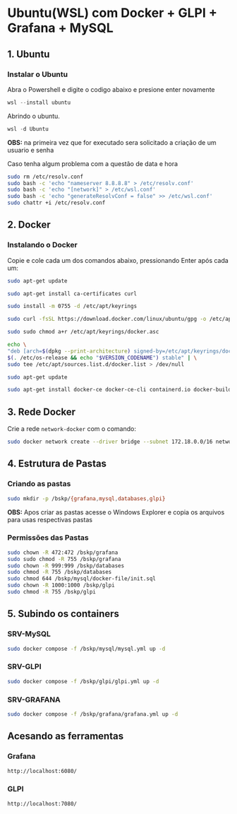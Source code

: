 # Ubuntu(WSL) com Docker + GLPI + Grafana + MySQL

## 1. Ubuntu

### Instalar o Ubuntu

Abra o Powershell e digite o codigo abaixo e presione enter novamente

```Powershell
wsl --install ubuntu 
```

Abrindo o ubuntu.

```Powershell
wsl -d Ubuntu
```

**OBS:** na primeira vez que for executado sera solicitado a criação de um usuario e senha

Caso tenha algum problema com a questão de data e hora

```bash
sudo rm /etc/resolv.conf
sudo bash -c 'echo "nameserver 8.8.8.8" > /etc/resolv.conf'
sudo bash -c 'echo "[network]" > /etc/wsl.conf'
sudo bash -c 'echo "generateResolvConf = false" >> /etc/wsl.conf'
sudo chattr +i /etc/resolv.conf
```

## 2. Docker

### Instalando o Docker

Copie e cole cada um dos comandos abaixo, pressionando Enter após cada um:

```bash
sudo apt-get update

sudo apt-get install ca-certificates curl

sudo install -m 0755 -d /etc/apt/keyrings

sudo curl -fsSL https://download.docker.com/linux/ubuntu/gpg -o /etc/apt/keyrings/docker.asc

sudo sudo chmod a+r /etc/apt/keyrings/docker.asc

echo \
"deb [arch=$(dpkg --print-architecture) signed-by=/etc/apt/keyrings/docker.asc] https://download.docker.com/linux/ubuntu \
$(. /etc/os-release && echo "$VERSION_CODENAME") stable" | \
sudo tee /etc/apt/sources.list.d/docker.list > /dev/null

sudo apt-get update

sudo apt-get install docker-ce docker-ce-cli containerd.io docker-buildx-plugin docker-compose-plugin
```

## 3. Rede Docker

Crie a rede `network-docker` com o comando:

```bash
sudo docker network create --driver bridge --subnet 172.18.0.0/16 network-docker
```

## 4. Estrutura de Pastas

### Criando as pastas

```bash
sudo mkdir -p /bskp/{grafana,mysql,databases,glpi}
```

**OBS:** Apos criar as pastas acesse o Windows Explorer e copia os arquivos para usas respectivas pastas

### Permissões das Pastas

```bash
sudo chown -R 472:472 /bskp/grafana
sudo sudo chmod -R 755 /bskp/grafana
sudo chown -R 999:999 /bskp/databases
sudo chmod -R 755 /bskp/databases
sudo chmod 644 /bskp/mysql/docker-file/init.sql
sudo chown -R 1000:1000 /bskp/glpi
sudo chmod -R 755 /bskp/glpi
```

## 5. Subindo os containers

### SRV-MySQL

```bash
sudo docker compose -f /bskp/mysql/mysql.yml up -d
```

### SRV-GLPI

```bash
sudo docker compose -f /bskp/glpi/glpi.yml up -d
```

### SRV-GRAFANA

```bash
sudo docker compose -f /bskp/grafana/grafana.yml up -d
```

## Acesando as ferramentas

### Grafana

```html
http://localhost:6080/
```

### GLPI

```html
http://localhost:7080/
```